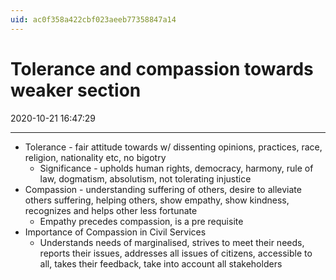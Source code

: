 ```yaml
---
uid: ac0f358a422cbf023aeeb77358847a14
---
```


# Tolerance and compassion towards weaker section
2020-10-21 16:47:29

---


-   Tolerance - fair attitude towards w/ dissenting opinions, practices, race, religion, nationality etc, no bigotry
    -   Significance - upholds human rights, democracy, harmony, rule of law, dogmatism, absolutism, not tolerating injustice
-   Compassion - understanding suffering of others, desire to alleviate others suffering, helping others, show empathy, show kindness, recognizes and helps other less fortunate
    -   Empathy precedes compassion, is a pre requisite
-   Importance of Compassion in Civil Services
    -   Understands needs of marginalised, strives to meet their needs, reports their issues, addresses all issues of citizens, accessible to all, takes their feedback, take into account all stakeholders




